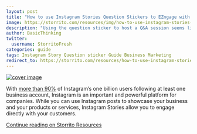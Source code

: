 ```yaml
---
layout: post
title: "How to use Instagram Stories Question Stickers to EZngage with your audience and strengthen your business"
image: https://storrito.com/resources/img/how-to-use-instagram-stories-question-stickers-to-engage-with-your-audience-and-strengthen-your-business/cover.jpg
description: "Using the question sticker to host a Q&A session seems like a no-brainer. However, there are many ways to make this fun and entertaining for your followers."
author: BasicThinking
twitter:
  username: StorritoFresh
categories: guide
tags: Instagram Story Question sticker Guide Business Marketing
redirect_to: https://storrito.com/resources/how-to-use-instagram-stories-question-stickers-to-engage-with-your-audience-and-strengthen-your-business/
---
```


[![cover image](https://storrito.com/resources/img/how-to-use-instagram-stories-question-stickers-to-engage-with-your-audience-and-strengthen-your-business/cover.jpg)](https://storrito.com/resources/how-to-use-instagram-stories-question-stickers-to-engage-with-your-audience-and-strengthen-your-business/)

With [more than 90%](https://business.instagram.com/) of Instagram’s one billion users following at least one business account, Instagram is an important and powerful platform for companies. While you can use Instagram posts to showcase your business and your products or services, Instagram Stories allow you to engage directly with your customers.

[Continue reading on Storrito Resources](https://storrito.com/resources/how-to-use-instagram-stories-question-stickers-to-engage-with-your-audience-and-strengthen-your-business/)
